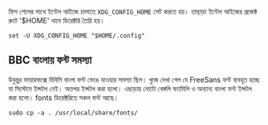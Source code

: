 ফিস শেলের সাথে ইন্টেল আইজে চালাতে `XDG_CONFIG_HOME` সেট করতে হয়। তাছাড়া ইন্টেল আইজের প্রজেক্ট রুটে '$HOME' নামে ডিরেক্টরি তৈরি হয়।
```
set -U XDG_CONFIG_HOME "$HOME/.config"
```


## BBC বাংলায় ফন্ট সমস্যা
উবুন্তুর ফায়ারফক্সে বিবিসি বাংলা ফন্ট ভেঙে যাওয়ার সমস্যা ছিল। খুজে দেখা গেল যে FreeSans ফন্ট ব্যবহৃত হচ্ছে যা সিস্টেমে ইন্সটল নেই। অতপর ইন্সটল করা হলো। এছাড়ায় নোটো বেঙ্গলি ফ্যামিলি ও অন্যান্য বাংলা ফন্ট ইন্সটল করা হলো। fonts ডিরেক্টরিতে সকল ফন্ট আছে।

```
sudo cp -a . /usr/local/share/fonts/
```
